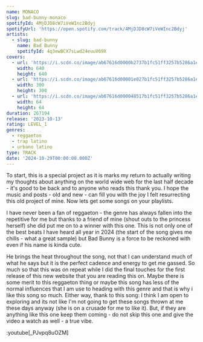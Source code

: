 ```yaml
---
name: MONACO
slug: bad-bunny-monaco
spotifyId: 4MjDJD8cW7iVeWInc2Bdyj
spotifyUrl: 'https://open.spotify.com/track/4MjDJD8cW7iVeWInc2Bdyj'
artists:
  - slug: bad-bunny
    name: Bad Bunny
    spotifyId: 4q3ewBCX7sLwd24euuV69X
covers:
  - url: 'https://i.scdn.co/image/ab67616d0000b2737b1fc51ff3257b5286a1ecec'
    width: 640
    height: 640
  - url: 'https://i.scdn.co/image/ab67616d00001e027b1fc51ff3257b5286a1ecec'
    width: 300
    height: 300
  - url: 'https://i.scdn.co/image/ab67616d000048517b1fc51ff3257b5286a1ecec'
    width: 64
    height: 64
duration: 267194
release: '2023-10-13'
rating: LEVEL_1
genres:
  - reggaeton
  - trap latino
  - urbano latino
type: TRACK
date: '2024-10-29T00:00:00.000Z'
---
```

To start, this is a special project as it is marks my return to actually writing my thoughts
about anything on the world wide web for the last half decade - it's good to be back and to
anyone who reads this thank you. I hope the music and posts - old and new - can fill you with
the joy I felt resurrecting this old project of mine. Now lets get some songs on your playlists.

I have never been a fan of reggaeton - the genre has always fallen into the repetitive
for me but thanks to a friend of mine (shout outs to the princess herself) she did put me on
to a winner with this one. This is not only one of the best beats I have heard all year in 2024
(the start of the song gives me chills - what a great sample) but Bad Bunny is a force to
be reckoned with even if his name is kinda cute.

He brings the heat throughout the song, not that I can understand much of what he says but
it is the perfect cadence and energy to get me gassed. So much so that this was on repeat
while I did the final touches for the first release of this new website that you are reading
this on. Maybe there is some merit to this reggaeton thing or maybe this song has less of
the normal influences that I am use to heading with this genre and that is why i like this song so
much. Either way, thank to this song: I think I am open to exploring and its not like I'm not going to get these
songs thrown at me these days anyway (she is on a crusade for me to like it). But, if they are
anything like this one keep them coming - do not skip this one and give the video a watch as well - a true vibe.

:youtube[_PJvpq8uOZM]
